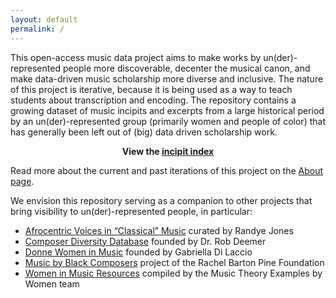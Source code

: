 ```yaml
---
layout: default
permalink: /
---
```


This open-access music data project aims to make works by un(der)-represented people more discoverable, decenter the musical canon, and make data-driven music scholarship more diverse and inclusive. The nature of this project is iterative, because it is being used as a way to teach students about transcription and encoding. The repository contains a growing dataset of music incipits and excerpts from a large historical period by an un(der)-represented group (primarily women and people of color) that has generally been left out of (big) data driven scholarship work. 

<p style="text-align: center;"><b>View the <a href="https://rebalancing-music-canon.com/_pages/incipit-index/">incipit index</a></b></p>
  
Read more about the current and past iterations of this project on the [About page](https://rebalancing-music-canon.com/about/).

We envision this repository serving as a companion to other projects that bring visibility to un(der)-represented people, in particular:

- <a href="http://afrovoices.com/collections/" target="_blank">Afrocentric Voices in “Classical” Music</a> curated by Randye Jones
- <a href="https://composerdiversity.com" target="_blank">Composer Diversity Database</a> founded by Dr. Rob Deemer
- <a href="https://donne-uk.org/" target="_blank">Donne Women in Music</a> founded by Gabriella Di Laccio
- <a href="https://www.musicbyblackcomposers.org/" target="_blank">Music by Black Composers</a> project of the Rachel Barton Pine Foundation
- <a href="https://www.musicbywomen.org/resources/resource-links/" target="_blank">Women in Music Resources</a> compiled by the Music Theory Examples by Women team